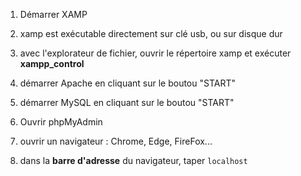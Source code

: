 1. Démarrer XAMP

  1. xamp est exécutable directement sur clé usb, ou sur disque dur
  2. avec l'explorateur de fichier, ouvrir le répertoire xamp et exécuter **xampp_control**
  3. démarrer Apache en cliquant sur le boutou "START" 
  4. démarrer MySQL en cliquant sur le boutou "START" 
2. Ouvrir phpMyAdmin
  1. ouvrir un navigateur : Chrome, Edge, FireFox... 
  2. dans la **barre d'adresse** du navigateur, taper  `localhost`
  
  
